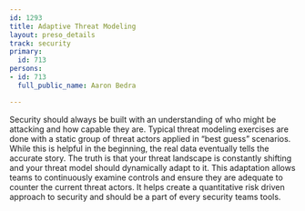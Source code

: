 ```yaml
---
id: 1293
title: Adaptive Threat Modeling
layout: preso_details
track: security
primary:
  id: 713
persons:
- id: 713
  full_public_name: Aaron Bedra

---
```

Security should always be built with an understanding of who might be attacking and how capable they are. Typical threat modeling exercises are done with a static group of threat actors applied in “best guess” scenarios. While this is helpful in the beginning, the real data eventually tells the accurate story. The truth is that your threat landscape is constantly shifting and your threat model should dynamically adapt to it. This adaptation allows teams to continuously examine controls and ensure they are adequate to counter the current threat actors. It helps create a quantitative risk driven approach to security and should be a part of every security teams tools.